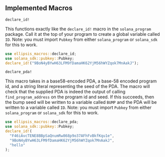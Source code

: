 ## Implemented Macros

`declare_id!`

This functions exactly like the `declare_id!` macro in the `solana_program` package. Call it at the top of your program to create a global variable called `ID`. Note: you must import `Pubkey` from either `solana_program` or `solana_sdk` for this to work.

```rust
use ellipsis_macros::declare_id;
use solana_sdk::pubkey::Pubkey;
declare_id!("9BoN4yBYwH63LFM9fDamaHK62YjM56hWYZqok7MnAakJ");
```

`declare_pda!`

This macro takes in a base58-encoded PDA, a base-58 encoded program id, and a string literal representing the seed of the PDA. The macro will check that the supplied PDA is indeed the output of calling `find_program_address` on the program id and seed. If this succeeds, then the bump seed will be written to a variable called `BUMP` and the PDA will be written to a variable called `ID`. Note: you must import `Pubkey` from either `solana_program` or `solana_sdk` for this to work.

```rust
use ellipsis_macros::declare_pda;
use solana_sdk::pubkey::Pubkey;
declare_id!(
  "F46iAvcTENE8BBpSaQnumRw868p9o37AFhFvBkfKqu1e",
  "9BoN4yBYwH63LFM9fDamaHK62YjM56hWYZqok7MnAakJ",
  "hello"
);
```
